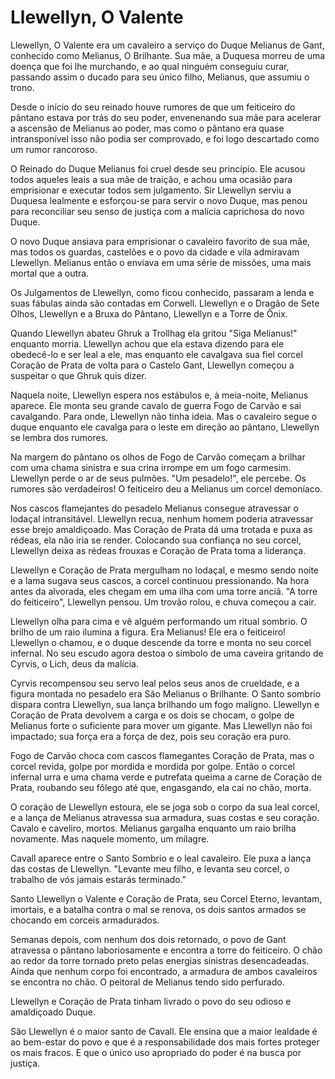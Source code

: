 # Llewellyn, O Valente

Llewellyn, O Valente era um cavaleiro a serviço do Duque Melianus de Gant, conhecido como Melianus, O Brilhante. Sua mãe, a Duquesa morreu de uma doença que foi lhe murchando, e ao qual ninguém conseguiu curar, passando assim o ducado para seu único filho, Melianus, que assumiu o trono.

Desde o início do seu reinado houve rumores de que um feiticeiro do pântano estava por trás do seu poder, envenenando sua mãe para acelerar a ascensão de Melianus ao poder, mas como o pântano era quase intransponível isso não podia ser comprovado, e foi logo descartado como um rumor rancoroso.

O Reinado do Duque Melianus foi cruel desde seu princípio. Ele acusou todos aqueles leais a sua mãe de traição, e achou uma ocasião para emprisionar e executar todos sem julgamento. Sir Llewellyn serviu a Duquesa lealmente e esforçou-se para servir o novo Duque, mas penou para reconciliar seu senso de justiça com a malícia caprichosa do novo Duque.

O novo Duque ansiava para emprisionar o cavaleiro favorito de sua mãe, mas todos os guardas, castelões e o povo da cidade e vila admiravam Llewellyn. Melianus então o enviava em uma série de missões, uma mais mortal que a outra.

Os Julgamentos de Llewellyn, como ficou conhecido, passaram a lenda e suas fábulas ainda são contadas em Corwell. Llewellyn e o Dragão de Sete Olhos, Llewellyn e a Bruxa do Pântano, Llewellyn e a Torre de Ônix.

Quando Llewellyn abateu Ghruk a Trollhag ela gritou "Siga Melianus!" enquanto morria. Llewellyn achou que ela estava dizendo para ele obedecê-lo e ser leal a ele, mas enquanto ele cavalgava sua fiel corcel Coração de Prata de volta para o Castelo Gant, Llewellyn começou a suspeitar o que Ghruk quis dizer.

Naquela noite, Llewellyn espera nos estábulos e, à meia-noite, Melianus aparece. Ele monta seu grande cavalo de guerra Fogo de Carvão e sai cavalgando. Para onde, Llewellyn não tinha ideia. Mas o cavaleiro segue o duque enquanto ele cavalga para o leste em direção ao pântano, Llewellyn se lembra dos rumores.

Na margem do pântano os olhos de Fogo de Carvão começam a brilhar com uma chama sinistra e sua crina irrompe em um fogo carmesim. Llewellyn perde o ar de seus pulmões. "Um pesadelo!", ele percebe. Os rumores são verdadeiros! O feiticeiro deu a Melianus um corcel demoníaco.

Nos cascos flamejantes do pesadelo Melianus consegue atravessar o lodaçal intransitável. Llewellyn recua, nenhum homem poderia atravessar esse brejo amaldiçoado. Mas Coração de Prata dá uma trotada e puxa as rédeas, ela não iria se render. Colocando sua confiança no seu corcel, Llewellyn deixa as rédeas frouxas e Coração de Prata toma a liderança.

Llewellyn e Coração de Prata mergulham no lodaçal, e mesmo sendo noite e a lama sugava seus cascos, a corcel continuou pressionando. Na hora antes da alvorada, eles chegam em uma ilha com uma torre anciã. "A torre do feiticeiro", Llewellyn pensou. Um trovão rolou, e chuva começou a cair.

Llewellyn olha para cima e vê alguém performando um ritual sombrio. O brilho de um raio ilumina a figura. Era Melianus! Ele era o feiticeiro! Llewellyn o chamou, e o duque descende da torre e monta no seu corcel infernal. No seu escudo agora destoa o símbolo de uma caveira gritando de Cyrvis, o Lich, deus da malícia.

Cyrvis recompensou seu servo leal pelos seus anos de crueldade, e a figura montada no pesadelo era São Melianus o Brilhante. O Santo sombrio dispara contra Llewellyn, sua lança brilhando um fogo maligno. Llewellyn e Coração de Prata devolvem a carga e os dois se chocam, o golpe de Melianus forte o suficiente para mover um gigante. Mas Llewellyn não foi impactado; sua força era a força de dez, pois seu coração era puro.

Fogo de Carvão choca com cascos flamegantes Coração de Prata, mas o corcel revida, golpe por mordida e mordida por golpe. Então o corcel infernal urra e uma chama verde e putrefata queima a carne de Coração de Prata, roubando seu fôlego até que, engasgando, ela cai no chão, morta.

O coração de Llewellyn estoura, ele se joga sob o corpo da sua leal corcel, e a lança de Melianus atravessa sua armadura, suas costas e seu coração. Cavalo e caveliro, mortos. Melianus gargalha enquanto um raio brilha novamente. Mas naquele momento, um milagre.

Cavall aparece entre o Santo Sombrio e o leal cavaleiro. Ele puxa a lança das costas de Llewellyn. "Levante meu filho, e levanta seu corcel, o trabalho de vós jamais estarás terminado."

Santo Llewellyn o Valente e Coração de Prata, seu Corcel Eterno, levantam, imortais, e a batalha contra o mal se renova, os dois santos armados se chocando em corceis armadurados.

Semanas depois, com nenhum dos dois retornado, o povo de Gant atravessa o pântano laboriosamente e encontra a torre do feiticeiro. O chão ao redor da torre tornado preto pelas energias sinistras desencadeadas. Ainda que nenhum corpo foi encontrado, a armadura de ambos cavaleiros se encontra no chão. O peitoral de Melianus tendo sido perfurado.

Llewellyn e Coração de Prata tinham livrado o povo do seu odioso e amaldiçoado Duque.

São Llewellyn é o maior santo de Cavall. Ele ensina que a maior lealdade é ao bem-estar do povo e que é a responsabilidade dos mais fortes proteger os mais fracos. E que o único uso apropriado do poder é na busca por justiça.

